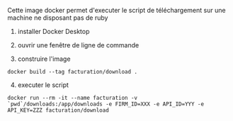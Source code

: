Cette image docker permet d'executer le script de téléchargement sur une machine ne disposant pas de ruby

1) installer Docker Desktop

2) ouvrir une fenêtre de ligne de commande

3) construire l'image
```shell
docker build --tag facturation/download .
```


4) executer le script
```shell
docker run --rm -it --name facturation -v `pwd`/downloads:/app/downloads -e FIRM_ID=XXX -e API_ID=YYY -e API_KEY=ZZZ facturation/download
```
